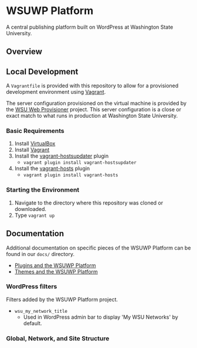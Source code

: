 # WSUWP Platform

A central publishing platform built on WordPress at Washington State University.

## Overview

## Local Development

A `Vagrantfile` is provided with this repository to allow for a provisioned development environment using [Vagrant](http://vagrantup.com).

The server configuration provisioned on the virtual machine is provided by the [WSU Web Provisioner](https://github.com/washingtonstateuniversity/wsu-web-provisioner) project. This server configuration is a close or exact match to what runs in production at Washington State University.

### Basic Requirements

1. Install [VirtualBox](http://virtualbox.org)
1. Install [Vagrant](http://vagrantup.com)
1. Install the [vagrant-hostsupdater](https://github.com/cogitatio/vagrant-hostsupdater) plugin
    * `vagrant plugin install vagrant-hostsupdater`
1. Install the [vagrant-hosts](https://github.com/adrienthebo/vagrant-hosts) plugin
    * `vagrant plugin install vagrant-hosts`

### Starting the Environment

1. Navigate to the directory where this repository was cloned or downloaded.
1. Type `vagrant up`

## Documentation

Additional documentation on specific pieces of the WSUWP Platform can be found in our `docs/` directory.

* [Plugins and the WSUWP Platform](https://github.com/washingtonstateuniversity/WSUWP-Platform/blob/master/docs/plugins.md)
* [Themes and the WSUWP Platform](https://github.com/washingtonstateuniversity/WSUWP-Platform/blob/master/docs/themes.md)

### WordPress filters

Filters added by the WSUWP Platform project.

* `wsu_my_network_title`
	* Used in WordPress admin bar to display 'My WSU Networks' by default.

### Global, Network, and Site Structure
